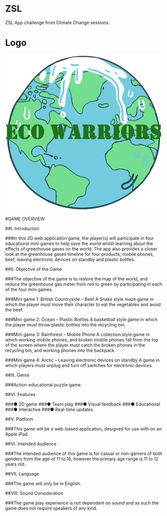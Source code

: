 # ZSL
ZSL App challenge from Climate Change sessions.

# Logo 

![Logo](https://github.com/Oliver-Slape/ZSL/blob/master/logo.jpg)

#GAME OVERVIEW

##I. Introduction

###In this 2D web application game, the player(s) will participate in four educational mini games to help save the world whilst learning about the effects of greenhouse gases on the world. The app also provides a closer look at the greenhouse gases timeline for four products; mobile phones, beef, leaving electronic devices on standby and plastic bottles. 

##II. Objective of the Game

###The objective of the game is to restore the map of the world, and reduce the greenhouse gas meter from red to green by participating in each of the four mini games.

###Mini game 1: British Countryside – Beef
A Snake style maze game in which the player must move their character to eat the vegetables and avoid the beef.

###Mini game 2: Ocean – Plastic Bottles
A basketball style game in which the player must throw plastic bottles into the recycling bin.

###Mini game 3: Rainforest – Mobile Phone
A collection style game in which working mobile phones, and broken mobile phones fall from the top of the screen where the player must catch the broken phones in the recycling bin, and working phones into the backpack.

###Mini game 4: Arctic – Leaving electronic devices on standby
A game in which players must unplug and turn off switches for electronic devices.

##III. Genre

###Action-educational puzzle game.

##VI. Features

###●	2D game
###●	Team play
###●	Visual feedback
###●	Educational
###●	Interactive
###●	Real-time updates


##V. Platform

###This game will be a web-based application, designed for use with on an Apple iPad.


##VI. Intended Audience

###The intended audience of this game is for casual or non-gamers of both genders from the age of 11 to 16, however the primary age range is 11 to 12 years old. 

##VII. Language

###The game will only be in English.

##VIII. Sound Consideration

###The game play experience is not dependant on sound and as such the game does not require speakers of any kind.
